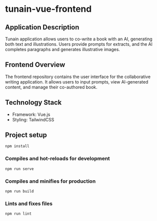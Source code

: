 # tunain-vue-frontend

## Application Description

Tunain application allows users to co-write a book with an AI, generating both text and illustrations. Users provide prompts for extracts, and the AI completes paragraphs and generates illustrative images.

## Frontend Overview

The frontend repository contains the user interface for the collaborative writing application. It allows users to input prompts, view AI-generated content, and manage their co-authored book.

## Technology Stack

- Framework: Vue.js
- Styling: TailwindCSS

## Project setup
```
npm install
```

### Compiles and hot-reloads for development
```
npm run serve
```

### Compiles and minifies for production
```
npm run build
```

### Lints and fixes files
```
npm run lint
```
